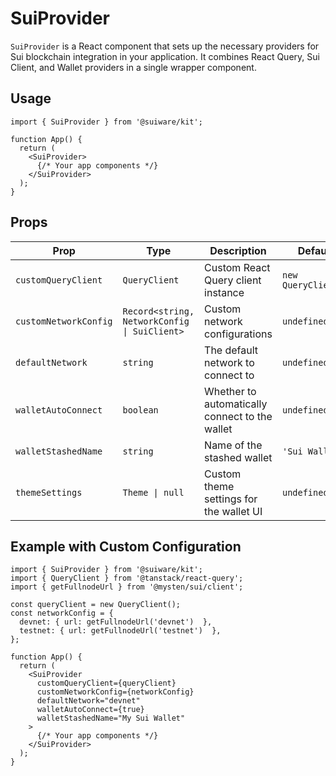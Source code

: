 # SuiProvider

`SuiProvider` is a React component that sets up the necessary providers for Sui blockchain integration in your application. It combines React Query, Sui Client, and Wallet providers in a single wrapper component.

## Usage

```tsx
import { SuiProvider } from '@suiware/kit';

function App() {
  return (
    <SuiProvider>
      {/* Your app components */}
    </SuiProvider>
  );
}
```

## Props

| Prop | Type | Description | Default |
|------|------|-------------|---------|
| `customQueryClient` | `QueryClient` | Custom React Query client instance | `new QueryClient()` |
| `customNetworkConfig` | `Record<string, NetworkConfig \| SuiClient>` | Custom network configurations | `undefined` |
| `defaultNetwork` | `string` | The default network to connect to | `undefined` |
| `walletAutoConnect` | `boolean` | Whether to automatically connect to the wallet | `undefined` |
| `walletStashedName` | `string` | Name of the stashed wallet | `'Sui Wallet'` |
| `themeSettings` | `Theme \| null` | Custom theme settings for the wallet UI | `undefined` |

## Example with Custom Configuration

```tsx
import { SuiProvider } from '@suiware/kit';
import { QueryClient } from '@tanstack/react-query';
import { getFullnodeUrl } from '@mysten/sui/client';

const queryClient = new QueryClient();
const networkConfig = {
  devnet: { url: getFullnodeUrl('devnet')  },
  testnet: { url: getFullnodeUrl('testnet')  },
};

function App() {
  return (
    <SuiProvider
      customQueryClient={queryClient}
      customNetworkConfig={networkConfig}
      defaultNetwork="devnet"
      walletAutoConnect={true}
      walletStashedName="My Sui Wallet"
    >
      {/* Your app components */}
    </SuiProvider>
  );
}
```
